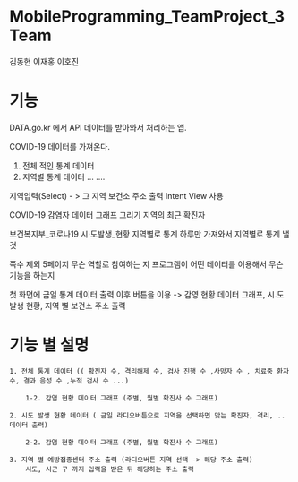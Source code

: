 # MobileProgramming_TeamProject_3Team

김동현
이재홍
이호진

# 기능
DATA.go.kr
에서 API 데이터를 받아와서 처리하는 앱.

COVID-19 데이터를 가져온다.
1. 전체 적인 통계 데이터
2. 지역별 통계 데이터 
...
....

지역입력(Select) - > 그 지역 보건소 주소 출력
Intent View 사용

COVID-19 감염자 데이터 그래프 그리기
지역의 최근 확진자 

보건복지부_코로나19 시·도발생_현황
지역별로 통계
하루만 가져와서 지역별로 통계 낼 것

쪽수 제외 5페이지
무슨 역할로 참여하는 지
프로그램이 어떤 데이터를 이용해서 무슨 기능을 하는지

첫 화면에 금일 통계 데이터 출력
이후 버튼을 이용 -> 감영 현황 데이터 그래프, 시.도 발생 현황, 지역 별 보건소 주소 출력

# 기능 별 설명
 	1. 전체 통계 데이터 (( 확진자 수, 격리해제 수, 검사 진행 수 ,사망자 수 , 치료중 환자 수, 결과 음성 수 ,누적 검사 수 ...)

		1-2. 감염 현황 데이터 그래프 (주별, 월별 확진사 수 그래프)

	2. 시도 발생 현황 데이터 ( 금일 라디오버튼으로 지역을 선택하면 맞는 확진자, 격리, .. 데이터 출력)
	
		2-2. 감염 현황 데이터 그래프 (주별, 월별 확진사 수 그래프)

	3. 지역 별 예방접종센터 주소 출력 (라디오버튼 지역 선택 -> 해당 주소 출력)
		시도, 시군 구 까지 입력을 받은 뒤 해당하는 주소 출력







